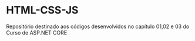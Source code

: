 # HTML-CSS-JS
Repositório destinado aos códigos desenvolvidos no capítulo 01,02 e 03 do Curso de ASP.NET CORE
